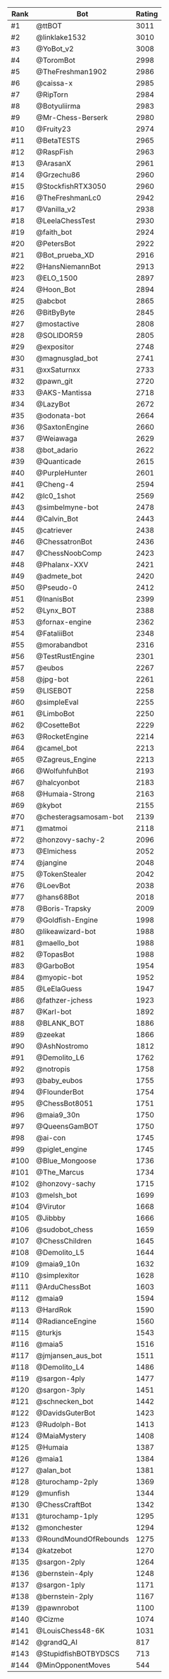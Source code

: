 Rank|Bot|Rating
---|---|---
#1|@ttBOT|3011
#2|@linklake1532|3010
#3|@YoBot_v2|3008
#4|@ToromBot|2998
#5|@TheFreshman1902|2986
#6|@caissa-x|2985
#7|@RipTorn|2984
#8|@Botyuliirma|2983
#9|@Mr-Chess-Berserk|2980
#10|@Fruity23|2974
#11|@BetaTESTS|2965
#12|@RaspFish|2963
#13|@ArasanX|2961
#14|@Grzechu86|2960
#15|@StockfishRTX3050|2960
#16|@TheFreshmanLc0|2942
#17|@Vanilla_v2|2938
#18|@LeelaChessTest|2930
#19|@faith_bot|2924
#20|@PetersBot|2922
#21|@Bot_prueba_XD|2916
#22|@HansNiemannBot|2913
#23|@ELO_1500|2897
#24|@Hoon_Bot|2894
#25|@abcbot|2865
#26|@BitByByte|2845
#27|@mostactive|2808
#28|@SOLIDOR59|2805
#29|@expositor|2748
#30|@magnusglad_bot|2741
#31|@xxSaturnxx|2733
#32|@pawn_git|2720
#33|@AKS-Mantissa|2718
#34|@LazyBot|2672
#35|@odonata-bot|2664
#36|@SaxtonEngine|2660
#37|@Weiawaga|2629
#38|@bot_adario|2622
#39|@Quanticade|2615
#40|@PurpleHunter|2601
#41|@Cheng-4|2594
#42|@lc0_1shot|2569
#43|@simbelmyne-bot|2478
#44|@Calvin_Bot|2443
#45|@catriever|2438
#46|@ChessatronBot|2436
#47|@ChessNoobComp|2423
#48|@Phalanx-XXV|2421
#49|@admete_bot|2420
#50|@Pseudo-0|2412
#51|@InanisBot|2399
#52|@Lynx_BOT|2388
#53|@fornax-engine|2362
#54|@FataliiBot|2348
#55|@morabandbot|2316
#56|@TestRustEngine|2301
#57|@eubos|2267
#58|@jpg-bot|2261
#59|@LISEBOT|2258
#60|@simpleEval|2255
#61|@LimboBot|2250
#62|@CosetteBot|2229
#63|@RocketEngine|2214
#64|@camel_bot|2213
#65|@Zagreus_Engine|2213
#66|@WolfuhfuhBot|2193
#67|@halcyonbot|2183
#68|@Humaia-Strong|2163
#69|@kybot|2155
#70|@chesteragsamosam-bot|2139
#71|@matmoi|2118
#72|@honzovy-sachy-2|2096
#73|@Elmichess|2052
#74|@jangine|2048
#75|@TokenStealer|2042
#76|@LoevBot|2038
#77|@hans68Bot|2018
#78|@Boris-Trapsky|2009
#79|@Goldfish-Engine|1998
#80|@likeawizard-bot|1988
#81|@maello_bot|1988
#82|@TopasBot|1988
#83|@GarboBot|1954
#84|@myopic-bot|1952
#85|@LeElaGuess|1947
#86|@fathzer-jchess|1923
#87|@Karl-bot|1892
#88|@BLANK_BOT|1886
#89|@zeekat|1866
#90|@AshNostromo|1812
#91|@Demolito_L6|1762
#92|@notropis|1758
#93|@baby_eubos|1755
#94|@FlounderBot|1754
#95|@ChessBot8051|1751
#96|@maia9_30n|1750
#97|@QueensGamBOT|1750
#98|@ai-con|1745
#99|@piglet_engine|1745
#100|@Blue_Mongoose|1736
#101|@The_Marcus|1734
#102|@honzovy-sachy|1715
#103|@melsh_bot|1699
#104|@Virutor|1668
#105|@Jibbby|1666
#106|@sudobot_chess|1659
#107|@ChessChildren|1645
#108|@Demolito_L5|1644
#109|@maia9_10n|1632
#110|@simplexitor|1628
#111|@ArduChessBot|1603
#112|@maia9|1594
#113|@HardRok|1590
#114|@RadianceEngine|1560
#115|@turkjs|1543
#116|@maia5|1516
#117|@jmjansen_aus_bot|1511
#118|@Demolito_L4|1486
#119|@sargon-4ply|1477
#120|@sargon-3ply|1451
#121|@schnecken_bot|1442
#122|@DavidsGuterBot|1423
#123|@Rudolph-Bot|1413
#124|@MaiaMystery|1408
#125|@Humaia|1387
#126|@maia1|1384
#127|@alan_bot|1381
#128|@turochamp-2ply|1369
#129|@munfish|1344
#130|@ChessCraftBot|1342
#131|@turochamp-1ply|1295
#132|@monchester|1294
#133|@RoundMoundOfRebounds|1275
#134|@katzebot|1270
#135|@sargon-2ply|1264
#136|@bernstein-4ply|1248
#137|@sargon-1ply|1171
#138|@bernstein-2ply|1167
#139|@pawnrobot|1100
#140|@Cizme|1074
#141|@LouisChess48-6K|1031
#142|@grandQ_AI|817
#143|@StupidfishBOTBYDSCS|713
#144|@MinOpponentMoves|544
